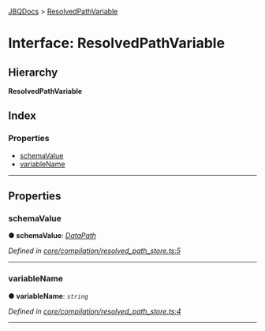 [JBQDocs](../README.md) > [ResolvedPathVariable](../interfaces/resolvedpathvariable.md)

# Interface: ResolvedPathVariable

## Hierarchy

**ResolvedPathVariable**

## Index

### Properties

* [schemaValue](resolvedpathvariable.md#schemavalue)
* [variableName](resolvedpathvariable.md#variablename)

---

## Properties

<a id="schemavalue"></a>

###  schemaValue

**● schemaValue**: *[DataPath](datapath.md)*

*Defined in [core/compilation/resolved_path_store.ts:5](https://github.com/krnik/vjs-validator/blob/c79d80e/src/core/compilation/resolved_path_store.ts#L5)*

___
<a id="variablename"></a>

###  variableName

**● variableName**: *`string`*

*Defined in [core/compilation/resolved_path_store.ts:4](https://github.com/krnik/vjs-validator/blob/c79d80e/src/core/compilation/resolved_path_store.ts#L4)*

___

